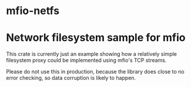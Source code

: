 # mfio-netfs

# Network filesystem sample for mfio

This crate is currently just an example showing how a relatively simple filesystem proxy could
be implemented using mfio's TCP streams.

Please do not use this in production, because the library does close to no error checking, so
data corruption is likely to happen.
